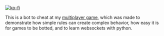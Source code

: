 [![ko-fi](https://ko-fi.com/img/githubbutton_sm.svg)](https://ko-fi.com/E1E4O0VLC)

This is a bot to cheat at my [multiplayer game](https://github.com/AI-Spawn/Multiplayer-Game), which was made to demonstrate how simple rules can create complex behavior, how easy it is for games to be botted, and to learn websockets with python.
